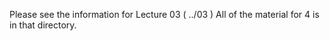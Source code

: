 Please see the information for Lecture 03 ( ../03 )  All of the material for 4 is in that directory.
